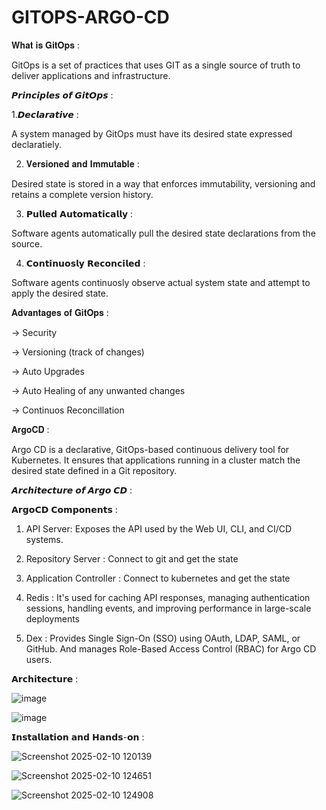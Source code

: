 # GITOPS-ARGO-CD

𝐖𝐡𝐚𝐭 𝐢𝐬 𝐆𝐢𝐭𝐎𝐩𝐬 :

GitOps is a set of practices that uses GIT as a single source of truth to deliver applications and infrastructure.

𝙋𝙧𝙞𝙣𝙘𝙞𝙥𝙡𝙚𝙨 𝙤𝙛 𝙂𝙞𝙩𝙊𝙥𝙨 :

1.𝘿𝙚𝙘𝙡𝙖𝙧𝙖𝙩𝙞𝙫𝙚 : 

A system managed by GitOps must have its desired state expressed declaratiely.

2. 𝐕𝐞𝐫𝐬𝐢𝐨𝐧𝐞𝐝 𝐚𝐧𝐝 𝐈𝐦𝐦𝐮𝐭𝐚𝐛𝐥𝐞 :

Desired state is stored in a way that enforces immutability, versioning and retains a complete version history.

3. 𝗣𝘂𝗹𝗹𝗲𝗱 𝗔𝘂𝘁𝗼𝗺𝗮𝘁𝗶𝗰𝗮𝗹𝗹𝘆 :

Software agents automatically pull the desired state declarations from the source.

4. 𝗖𝗼𝗻𝘁𝗶𝗻𝘂𝗼𝘀𝗹𝘆 𝗥𝗲𝗰𝗼𝗻𝗰𝗶𝗹𝗲𝗱 :

Software agents continuosly observe actual system state and attempt to apply the desired state.



𝐀𝐝𝐯𝐚𝐧𝐭𝐚𝐠𝐞𝐬 𝐨𝐟  𝐆𝐢𝐭𝐎𝐩𝐬 :

-> Security

-> Versioning (track of changes)

-> Auto Upgrades 

-> Auto Healing of any unwanted changes

-> Continuos Reconcillation


𝐀𝐫𝐠𝐨𝐂𝐃 :

Argo CD is a declarative, GitOps-based continuous delivery tool for Kubernetes. It ensures that applications running in a cluster match the desired state defined in a Git repository.

𝘼𝙧𝙘𝙝𝙞𝙩𝙚𝙘𝙩𝙪𝙧𝙚 𝙤𝙛 𝘼𝙧𝙜𝙤 𝘾𝘿 :

𝗔𝗿𝗴𝗼𝗖𝗗 𝗖𝗼𝗺𝗽𝗼𝗻𝗲𝗻𝘁𝘀 :

1. API Server: Exposes the API used by the Web UI, CLI, and CI/CD systems.

2. Repository Server : Connect to git and get the state

3. Application Controller : Connect to kubernetes and get the state

4. Redis : It's used for caching API responses, managing authentication sessions, handling events, and improving performance in large-scale deployments

5. Dex : Provides Single Sign-On (SSO) using OAuth, LDAP, SAML, or GitHub. And manages Role-Based Access Control (RBAC) for Argo CD users.


𝗔𝗿𝗰𝗵𝗶𝘁𝗲𝗰𝘁𝘂𝗿𝗲 :


![image](https://github.com/user-attachments/assets/b4031d80-2426-4fc9-a531-afdd49f7c2e2)


![image](https://github.com/user-attachments/assets/4184a98f-4193-47e7-b392-541335da3375)



𝗜𝗻𝘀𝘁𝗮𝗹𝗹𝗮𝘁𝗶𝗼𝗻 𝗮𝗻𝗱 𝗛𝗮𝗻𝗱𝘀-𝗼𝗻 :

![Screenshot 2025-02-10 120139](https://github.com/user-attachments/assets/f16b9cfe-f4eb-46be-8550-8247ad599348)

![Screenshot 2025-02-10 124651](https://github.com/user-attachments/assets/b95d9c99-fe7a-426a-9417-b6352b9c878f)

![Screenshot 2025-02-10 124908](https://github.com/user-attachments/assets/ecd0480e-636b-4c29-976d-1e86062e56dd)



